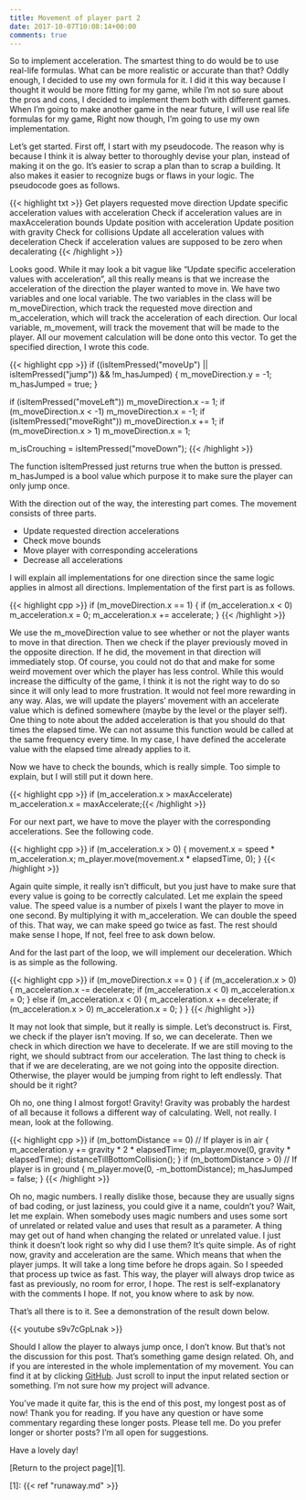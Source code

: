 ```yaml
---
title: Movement of player part 2
date: 2017-10-07T10:08:14+00:00
comments: true
---
```

So to implement acceleration. The smartest thing to do would be to use real-life formulas. What can be more realistic or accurate than that? Oddly enough, I decided to use my own formula for it. I did it this way because I thought it would be more fitting for my game, while I&#8217;m not so sure about the pros and cons, I decided to implement them both with different games. When I&#8217;m going to make another game in the near future, I will use real life formulas for my game, Right now though, I&#8217;m going to use my own implementation.

Let&#8217;s get started. First off, I start with my pseudocode. The reason why is because I think it is alway better to thoroughly devise your plan, instead of making it on the go. It&#8217;s easier to scrap a plan than to scrap a building. It also makes it easier to recognize bugs or flaws in your logic. The pseudocode goes as follows.

{{< highlight txt >}}
Get players 
requested move direction
Update specific acceleration values with acceleration
Check if acceleration values are in maxAcceleration bounds
Update position with acceleration
Update position with gravity
Check for collisions
Update all acceleration values with deceleration
Check if acceleration values are supposed to be zero when decalerating
{{< /highlight >}}

Looks good. While it may look a bit vague like &#8220;Update specific acceleration values with acceleration&#8221;, all this really means is that we increase the acceleration of the direction the player wanted to move in. We have two variables and one local variable. The two variables in the class will be m\_moveDirection, which track the requested move direction and m\_acceleration, which will track the acceleration of each direction. Our local variable, m_movement, will track the movement that will be made to the player. All our movement calculation will be done onto this vector. To get the specified direction, I wrote this code.

{{< highlight cpp >}}
if ((isItemPressed("moveUp") || isItemPressed("jump")) && !m_hasJumped)
{
    m_moveDirection.y = -1;	
    m_hasJumped = true;
}
	
if (isItemPressed("moveLeft")) 
    m_moveDirection.x -= 1;
if (m_moveDirection.x < -1) 
    m_moveDirection.x = -1; 
if (isItemPressed("moveRight"))
    m_moveDirection.x += 1; 
if (m_moveDirection.x > 1) 
    m_moveDirection.x = 1;

m_isCrouching = isItemPressed("moveDown");
{{< /highlight >}}

The function isItemPressed just returns true when the button is pressed. m_hasJumped is a bool value which purpose it to make sure the player can only jump once.

With the direction out of the way, the interesting part comes. The movement consists of three parts.

  * Update requested direction accelerations
  * Check move bounds
  * Move player with corresponding accelerations
  * Decrease all accelerations

I will explain all implementations for one direction since the same logic applies in almost all directions. Implementation of the first part is as follows.

{{< highlight cpp >}}
if (m_moveDirection.x == 1)
{
    if (m_acceleration.x < 0)
        m_acceleration.x = 0;
    m_acceleration.x += accelerate;
}
{{< /highlight >}}

We use the m_moveDirection value to see whether or not the player wants to move in that direction. Then we check if the player previously moved in the opposite direction. If he did, the movement in that direction will immediately stop. Of course, you could not do that and make for some weird movement over which the player has less control. While this would increase the difficulty of the game, I think it is not the right way to do so since it will only lead to more frustration. It would not feel more rewarding in any way. Alas, we will update the players&#8217; movement with an accelerate value which is defined somewhere (maybe by the level or the player self). One thing to note about the added acceleration is that you should do that times the elapsed time. We can not assume this function would be called at the same frequency every time. In my case, I have defined the accelerate value with the elapsed time already applies to it.

Now we have to check the bounds, which is really simple. Too simple to explain, but I will still put it down here.

{{< highlight cpp >}}
if (m_acceleration.x > maxAccelerate) 
    m_acceleration.x = maxAccelerate;{{< /highlight >}}

For our next part, we have to move the player with the corresponding accelerations. See the following code.

{{< highlight cpp >}}
if (m_acceleration.x > 0)
{
    movement.x = speed * m_acceleration.x;
    m_player.move(movement.x * elapsedTime, 0);
}
{{< /highlight >}}

Again quite simple, it really isn&#8217;t difficult, but you just have to make sure that every value is going to be correctly calculated. Let me explain the speed value. The speed value is a number of pixels I want the player to move in one second. By multiplying it with m_acceleration. We can double the speed of this. That way, we can make speed go twice as fast. The rest should make sense I hope, If not, feel free to ask down below.

And for the last part of the loop, we will implement our deceleration. Which is as simple as the following.

{{< highlight cpp >}}
if (m_moveDirection.x == 0 )
{
    if (m_acceleration.x > 0)
    {
	m_acceleration.x -= decelerate;
        if (m_acceleration.x < 0)
            m_acceleration.x = 0;
    }
    else if (m_acceleration.x < 0) 
    { 
        m_acceleration.x += decelerate; 
        if (m_acceleration.x > 0)
            m_acceleration.x = 0;
    }
}
{{< /highlight >}}

It may not look that simple, but it really is simple. Let&#8217;s deconstruct is. First, we check if the player isn&#8217;t moving. If so, we can decelerate. Then we check in which direction we have to decelerate. If we are still moving to the right, we should subtract from our acceleration. The last thing to check is that if we are decelerating, are we not going into the opposite direction. Otherwise, the player would be jumping from right to left endlessly. That should be it right?

Oh no, one thing I almost forgot! Gravity! Gravity was probably the hardest of all because it follows a different way of calculating. Well, not really. I mean, look at the following.

{{< highlight cpp >}}
if (m_bottomDistance == 0) // If player is in air
{
    m_acceleration.y += gravity * 2 * elapsedTime;
    m_player.move(0, gravity * elapsedTime);
    distanceTillBottomCollision();
}
if (m_bottomDistance > 0) // If player is in ground
{
    m_player.move(0, -m_bottomDistance);
    m_hasJumped = false;
}
{{< /highlight >}}

Oh no, magic numbers. I really dislike those, because they are usually signs of bad coding, or just laziness, you could give it a name, couldn&#8217;t you? Wait, let me explain. When somebody uses magic numbers and uses some sort of unrelated or related value and uses that result as a parameter. A thing may get out of hand when changing the related or unrelated value. I just think it doesn&#8217;t look right so why did I use them? It&#8217;s quite simple. As of right now, gravity and acceleration are the same. Which means that when the player jumps. It will take a long time before he drops again. So I speeded that process up twice as fast. This way, the player will always drop twice as fast as previously, no room for error, I hope. The rest is self-explanatory with the comments I hope. If not, you know where to ask by now.

That&#8217;s all there is to it. See a demonstration of the result down below.

{{< youtube s9v7cGpLnak >}}

Should I allow the player to always jump once, I don&#8217;t know. But that&#8217;s not the discussion for this post. That&#8217;s something game design related. Oh, and if you are interested in the whole implementation of my movement. You can find it at by clicking <a href="https://github.com/antjowie/Runaway/blob/master/Runaway/source/objects/PlayerObject.cpp" target="_blank" rel="noopener">GitHub</a>. Just scroll to input the input related section or something. I&#8217;m not sure how my project will advance.

You&#8217;ve made it quite far, this is the end of this post, my longest post as of now! Thank you for reading. If you have any question or have some commentary regarding these longer posts. Please tell me. Do you prefer longer or shorter posts? I&#8217;m all open for suggestions.

Have a lovely day!

[Return to the project page][1].

 [1]: {{< ref "runaway.md" >}}